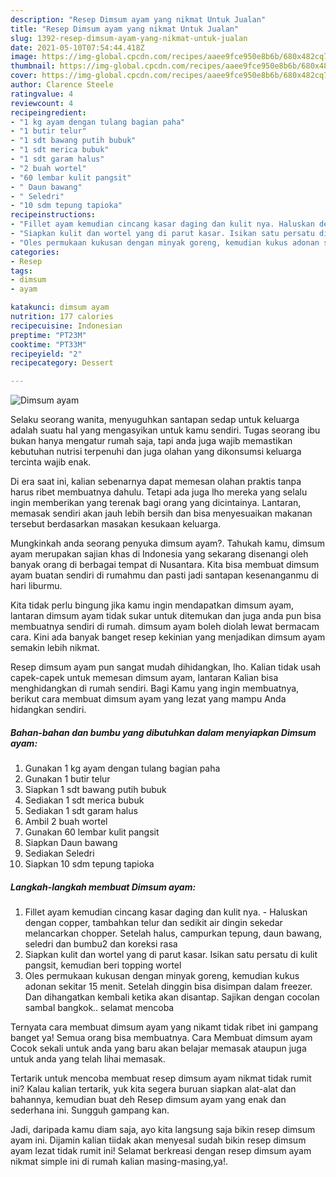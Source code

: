 ```yaml
---
description: "Resep Dimsum ayam yang nikmat Untuk Jualan"
title: "Resep Dimsum ayam yang nikmat Untuk Jualan"
slug: 1392-resep-dimsum-ayam-yang-nikmat-untuk-jualan
date: 2021-05-10T07:54:44.418Z
image: https://img-global.cpcdn.com/recipes/aaee9fce950e8b6b/680x482cq70/dimsum-ayam-foto-resep-utama.jpg
thumbnail: https://img-global.cpcdn.com/recipes/aaee9fce950e8b6b/680x482cq70/dimsum-ayam-foto-resep-utama.jpg
cover: https://img-global.cpcdn.com/recipes/aaee9fce950e8b6b/680x482cq70/dimsum-ayam-foto-resep-utama.jpg
author: Clarence Steele
ratingvalue: 4
reviewcount: 4
recipeingredient:
- "1 kg ayam dengan tulang bagian paha"
- "1 butir telur"
- "1 sdt bawang putih bubuk"
- "1 sdt merica bubuk"
- "1 sdt garam halus"
- "2 buah wortel"
- "60 lembar kulit pangsit"
- " Daun bawang"
- " Seledri"
- "10 sdm tepung tapioka"
recipeinstructions:
- "Fillet ayam kemudian cincang kasar daging dan kulit nya. Haluskan dengan copper, tambahkan telur dan sedikit air dingin sekedar melancarkan chopper. Setelah halus, campurkan tepung, daun bawang, seledri dan bumbu2 dan koreksi rasa"
- "Siapkan kulit dan wortel yang di parut kasar. Isikan satu persatu di kulit pangsit, kemudian beri topping wortel"
- "Oles permukaan kukusan dengan minyak goreng, kemudian kukus adonan sekitar 15 menit. Setelah dinggin bisa disimpan dalam freezer. Dan dihangatkan kembali ketika akan disantap. Sajikan dengan cocolan sambal bangkok.. selamat mencoba"
categories:
- Resep
tags:
- dimsum
- ayam

katakunci: dimsum ayam 
nutrition: 177 calories
recipecuisine: Indonesian
preptime: "PT23M"
cooktime: "PT33M"
recipeyield: "2"
recipecategory: Dessert

---
```



![Dimsum ayam](https://img-global.cpcdn.com/recipes/aaee9fce950e8b6b/680x482cq70/dimsum-ayam-foto-resep-utama.jpg)

Selaku seorang wanita, menyuguhkan santapan sedap untuk keluarga adalah suatu hal yang mengasyikan untuk kamu sendiri. Tugas seorang ibu bukan hanya mengatur rumah saja, tapi anda juga wajib memastikan kebutuhan nutrisi terpenuhi dan juga olahan yang dikonsumsi keluarga tercinta wajib enak.

Di era  saat ini, kalian sebenarnya dapat memesan olahan praktis tanpa harus ribet membuatnya dahulu. Tetapi ada juga lho mereka yang selalu ingin memberikan yang terenak bagi orang yang dicintainya. Lantaran, memasak sendiri akan jauh lebih bersih dan bisa menyesuaikan makanan tersebut berdasarkan masakan kesukaan keluarga. 



Mungkinkah anda seorang penyuka dimsum ayam?. Tahukah kamu, dimsum ayam merupakan sajian khas di Indonesia yang sekarang disenangi oleh banyak orang di berbagai tempat di Nusantara. Kita bisa membuat dimsum ayam buatan sendiri di rumahmu dan pasti jadi santapan kesenanganmu di hari liburmu.

Kita tidak perlu bingung jika kamu ingin mendapatkan dimsum ayam, lantaran dimsum ayam tidak sukar untuk ditemukan dan juga anda pun bisa membuatnya sendiri di rumah. dimsum ayam boleh diolah lewat bermacam cara. Kini ada banyak banget resep kekinian yang menjadikan dimsum ayam semakin lebih nikmat.

Resep dimsum ayam pun sangat mudah dihidangkan, lho. Kalian tidak usah capek-capek untuk memesan dimsum ayam, lantaran Kalian bisa menghidangkan di rumah sendiri. Bagi Kamu yang ingin membuatnya, berikut cara membuat dimsum ayam yang lezat yang mampu Anda hidangkan sendiri.

<!--inarticleads1-->

##### Bahan-bahan dan bumbu yang dibutuhkan dalam menyiapkan Dimsum ayam:

1. Gunakan 1 kg ayam dengan tulang bagian paha
1. Gunakan 1 butir telur
1. Siapkan 1 sdt bawang putih bubuk
1. Sediakan 1 sdt merica bubuk
1. Sediakan 1 sdt garam halus
1. Ambil 2 buah wortel
1. Gunakan 60 lembar kulit pangsit
1. Siapkan  Daun bawang
1. Sediakan  Seledri
1. Siapkan 10 sdm tepung tapioka




<!--inarticleads2-->

##### Langkah-langkah membuat Dimsum ayam:

1. Fillet ayam kemudian cincang kasar daging dan kulit nya. - Haluskan dengan copper, tambahkan telur dan sedikit air dingin sekedar melancarkan chopper. Setelah halus, campurkan tepung, daun bawang, seledri dan bumbu2 dan koreksi rasa
1. Siapkan kulit dan wortel yang di parut kasar. Isikan satu persatu di kulit pangsit, kemudian beri topping wortel
1. Oles permukaan kukusan dengan minyak goreng, kemudian kukus adonan sekitar 15 menit. Setelah dinggin bisa disimpan dalam freezer. Dan dihangatkan kembali ketika akan disantap. Sajikan dengan cocolan sambal bangkok.. selamat mencoba




Ternyata cara membuat dimsum ayam yang nikamt tidak ribet ini gampang banget ya! Semua orang bisa membuatnya. Cara Membuat dimsum ayam Cocok sekali untuk anda yang baru akan belajar memasak ataupun juga untuk anda yang telah lihai memasak.

Tertarik untuk mencoba membuat resep dimsum ayam nikmat tidak rumit ini? Kalau kalian tertarik, yuk kita segera buruan siapkan alat-alat dan bahannya, kemudian buat deh Resep dimsum ayam yang enak dan sederhana ini. Sungguh gampang kan. 

Jadi, daripada kamu diam saja, ayo kita langsung saja bikin resep dimsum ayam ini. Dijamin kalian tiidak akan menyesal sudah bikin resep dimsum ayam lezat tidak rumit ini! Selamat berkreasi dengan resep dimsum ayam nikmat simple ini di rumah kalian masing-masing,ya!.

